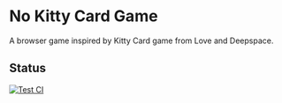 # No Kitty Card Game

A browser game inspired by Kitty Card game from Love and Deepspace.

## Status

[![Test CI](https://github.com/sakan811/no-kitty-cards-game/actions/workflows/ci.yml/badge.svg)](https://github.com/sakan811/no-kitty-cards-game/actions/workflows/ci.yml)
